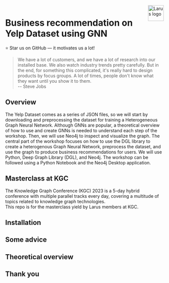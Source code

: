 <a href="https://larus-ba.it/">
    <img src="https://larus-ba.it/wp-content/uploads/2022/10/logo-larus-horizontal.png" alt="Larus logo" title="Larus" align="right" height="50" />
</a>

# Business recommendation on Yelp Dataset using GNN

:star: Star us on GitHub — it motivates us a lot!  

> We have a lot of customers, and we have a lot of research into our installed base. We also watch industry trends pretty carefully. But in the end, for something this complicated, it's really hard to design products by focus groups. A lot of times, people don't know what they want until you show it to them.  
> -- Steve Jobs <br>

## Overview

The Yelp Dataset comes as a series of JSON files, so we will start by downloading and preprocessing the dataset for training a Heterogeneous Graph Neural Network.
Although GNNs are popular, a theoretical overview of how to use and create GNNs is needed to understand each step of the workshop.
Then, we will use Neo4j to inspect and visualize the graph.
The central part of the workshop focuses on how to use the DGL library to create a heterogenous Graph Neural Network, preprocess the dataset, and use the graph to produce business recommendations for users.
We will use Python, Deep Graph Library (DGL), and Neo4j.
The workshop can be followed using a Python Notebook and the Neo4j Desktop application.

## Masterclass at KGC
The Knowledge Graph Conference (KGC) 2023 is a 5-day hybrid conference with multiple parallel tracks every day, covering a multitude of topics related to knowledge graph technologies.  
This repo is for the masterclass yield by Larus members at KGC.

## Installation 

## Some advice

## Theoretical overview

## Thank you
